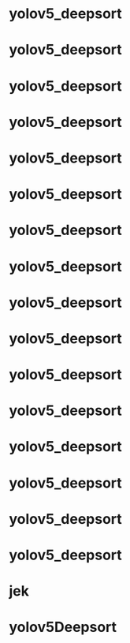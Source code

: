 # yolov5_deepsort
# yolov5_deepsort
# yolov5_deepsort
# yolov5_deepsort
# yolov5_deepsort
# yolov5_deepsort
# yolov5_deepsort
# yolov5_deepsort
# yolov5_deepsort
# yolov5_deepsort
# yolov5_deepsort
# yolov5_deepsort
# yolov5_deepsort
# yolov5_deepsort
# yolov5_deepsort
# yolov5_deepsort
# jek
# yolov5Deepsort
